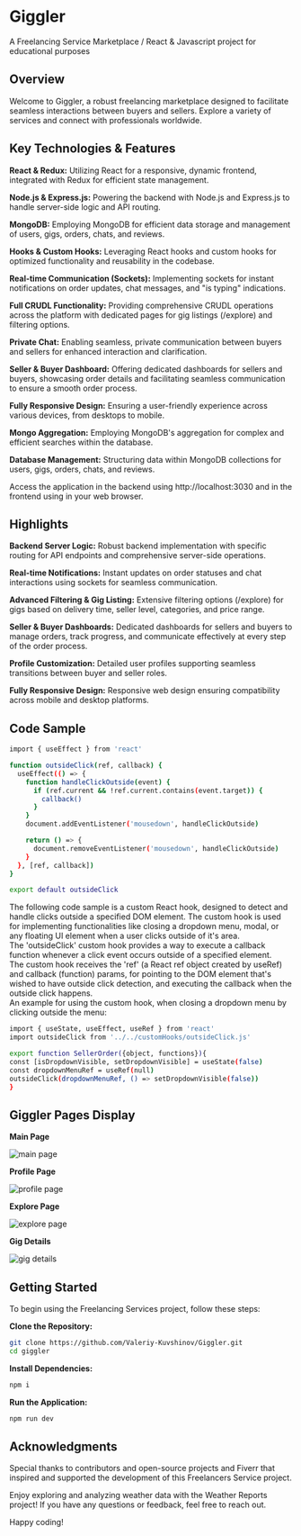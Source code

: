 # Giggler 
A Freelancing Service Marketplace / React & Javascript project for educational purposes 

## **Overview**
Welcome to Giggler, a robust freelancing marketplace designed to facilitate seamless interactions between buyers and sellers. Explore a variety of services and connect with professionals worldwide.

## **Key Technologies & Features**
**React & Redux:** Utilizing React for a responsive, dynamic frontend, integrated with Redux for efficient state management.

**Node.js & Express.js:** Powering the backend with Node.js and Express.js to handle server-side logic and API routing.

**MongoDB:** Employing MongoDB for efficient data storage and management of users, gigs, orders, chats, and reviews.

**Hooks & Custom Hooks:** Leveraging React hooks and custom hooks for optimized functionality and reusability in the codebase.

**Real-time Communication (Sockets):** Implementing sockets for instant notifications on order updates, chat messages, and "is typing" indications.

**Full CRUDL Functionality:** Providing comprehensive CRUDL operations across the platform with dedicated pages for gig listings (/explore) and filtering options.

**Private Chat:** Enabling seamless, private communication between buyers and sellers for enhanced interaction and clarification.

**Seller & Buyer Dashboard:** Offering dedicated dashboards for sellers and buyers, showcasing order details and facilitating seamless communication to ensure a smooth order process.

**Fully Responsive Design:** Ensuring a user-friendly experience across various devices, from desktops to mobile.

**Mongo Aggregation:** Employing MongoDB's aggregation for complex and efficient searches within the database.

**Database Management:** Structuring data within MongoDB collections for users, gigs, orders, chats, and reviews.


Access the application in the backend using http://localhost:3030 and in the frontend using in your web browser.

## Highlights
**Backend Server Logic:** Robust backend implementation with specific routing for API endpoints and comprehensive server-side operations.

**Real-time Notifications:** Instant updates on order statuses and chat interactions using sockets for seamless communication.

**Advanced Filtering & Gig Listing:** Extensive filtering options (/explore) for gigs based on delivery time, seller level, categories, and price range.

**Seller & Buyer Dashboards:** Dedicated dashboards for sellers and buyers to manage orders, track progress, and communicate effectively at every step of the order process.

**Profile Customization:** Detailed user profiles supporting seamless transitions between buyer and seller roles.

**Fully Responsive Design:** Responsive web design ensuring compatibility across mobile and desktop platforms.


## Code Sample

```bash
import { useEffect } from 'react'

function outsideClick(ref, callback) {
  useEffect(() => {
    function handleClickOutside(event) {
      if (ref.current && !ref.current.contains(event.target)) {
        callback()
      }
    }
    document.addEventListener('mousedown', handleClickOutside)

    return () => {
      document.removeEventListener('mousedown', handleClickOutside)
    }
  }, [ref, callback])
}

export default outsideClick
```

The following code sample is a custom React hook, designed to detect and handle clicks outside a specified DOM element. The custom hook is used for implementing functionalities like closing a dropdown menu, modal, or any floating UI element when a user clicks outside of it's area.<br>
The 'outsideClick' custom hook provides a way to execute a callback function whenever a click event occurs outside of a specified element.<br>
The custom hook receives the 'ref' (a React ref object created by useRef) and callback (function) params, for pointing to the DOM element that's wished to have outside click detection, and executing the callback when the outside click happens.<br>
An example for using the custom hook, when closing a dropdown menu by clicking outside the menu:<br>

```bash
import { useState, useEffect, useRef } from 'react'
import outsideClick from '../../customHooks/outsideClick.js'

export function SellerOrder({object, functions}){
const [isDropdownVisible, setDropdownVisible] = useState(false)
const dropdownMenuRef = useRef(null)
outsideClick(dropdownMenuRef, () => setDropdownVisible(false))
}
```

## Giggler Pages Display

**Main Page** 

![main page](https://res.cloudinary.com/dgwgcf6mk/image/upload/v1701984839/Giggler/gig-images/jo1djom9s10sljgfkjj2.png)

**Profile Page**

![profile page](https://res.cloudinary.com/dgwgcf6mk/image/upload/v1701984857/Giggler/gig-images/qp76gxhvnyctivy3vu6w.png)

**Explore Page**

![explore page](https://res.cloudinary.com/dgwgcf6mk/image/upload/v1702383458/Screenshot_2023-12-12_141609_myuzj5.png)

**Gig Details**

![gig details](https://res.cloudinary.com/dgwgcf6mk/image/upload/v1702383458/Screenshot_2023-12-12_141703_rofcmz.png)

## Getting Started

To begin using the Freelancing Services project, follow these steps:

**Clone the Repository:**
```bash
git clone https://github.com/Valeriy-Kuvshinov/Giggler.git
cd giggler
```

**Install Dependencies:**
```bash
npm i
```

 **Run the Application:**
```bash
npm run dev
```

## Acknowledgments

Special thanks to contributors and open-source projects and Fiverr that inspired and supported the development of this Freelancers Service project.

Enjoy exploring and analyzing weather data with the Weather Reports project! If you have any questions or feedback, feel free to reach out.

Happy coding!

